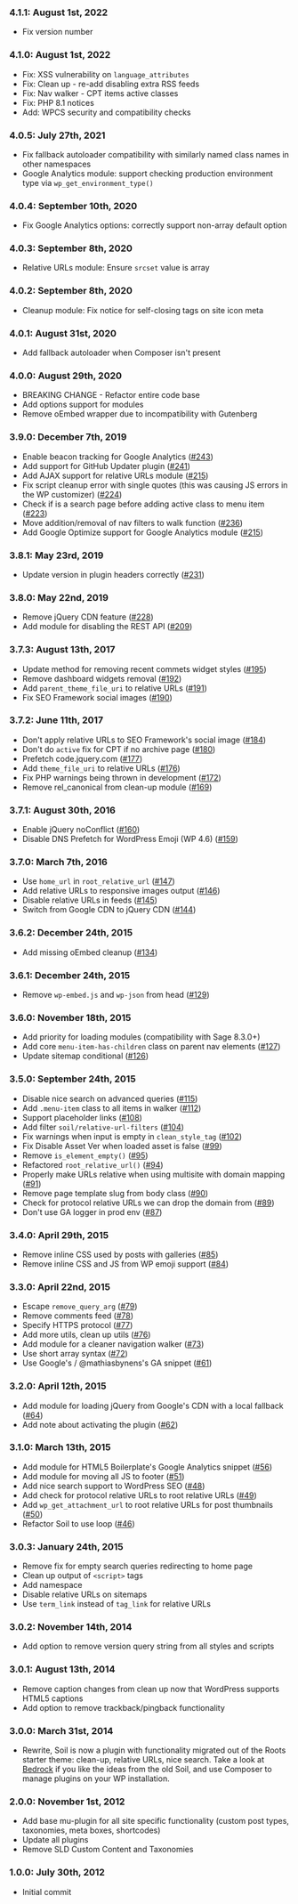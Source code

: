 ### 4.1.1: August 1st, 2022
* Fix version number

### 4.1.0: August 1st, 2022
* Fix: XSS vulnerability on `language_attributes`
* Fix: Clean up - re-add disabling extra RSS feeds
* Fix: Nav walker - CPT items active classes
* Fix: PHP 8.1 notices
* Add: WPCS security and compatibility checks

### 4.0.5: July 27th, 2021
* Fix fallback autoloader compatibility with similarly named class names in other namespaces
* Google Analytics module: support checking production environment type via `wp_get_environment_type()`

### 4.0.4: September 10th, 2020
* Fix Google Analytics options: correctly support non-array default option

### 4.0.3: September 8th, 2020
* Relative URLs module: Ensure `srcset` value is array

### 4.0.2: September 8th, 2020
* Cleanup module: Fix notice for self-closing tags on site icon meta

### 4.0.1: August 31st, 2020
* Add fallback autoloader when Composer isn't present

### 4.0.0: August 29th, 2020
* BREAKING CHANGE - Refactor entire code base
* Add options support for modules
* Remove oEmbed wrapper due to incompatibility with Gutenberg

### 3.9.0: December 7th, 2019
* Enable beacon tracking for Google Analytics ([#243](https://github.com/roots/soil/pull/243))
* Add support for GitHub Updater plugin ([#241](https://github.com/roots/soil/pull/241))
* Add AJAX support for relative URLs module ([#215](https://github.com/roots/soil/pull/236))
* Fix script cleanup error with single quotes (this was causing JS errors in the WP customizer) ([#224](https://github.com/roots/soil/pull/224))
* Check if is a search page before adding active class to menu item ([#223](https://github.com/roots/soil/pull/223))
* Move addition/removal of nav filters to walk function ([#236](https://github.com/roots/soil/pull/2236))
* Add Google Optimize support for Google Analytics module ([#215](https://github.com/roots/soil/pull/215))

### 3.8.1: May 23rd, 2019
* Update version in plugin headers correctly ([#231](https://github.com/roots/soil/pull/231))

### 3.8.0: May 22nd, 2019
* Remove jQuery CDN feature ([#228](https://github.com/roots/soil/pull/228))
* Add module for disabling the REST API ([#209](https://github.com/roots/soil/pull/209))

### 3.7.3: August 13th, 2017
* Update method for removing recent commets widget styles ([#195](https://github.com/roots/soil/pull/195))
* Remove dashboard widgets removal ([#192](https://github.com/roots/soil/pull/192))
* Add `parent_theme_file_uri` to relative URLs ([#191](https://github.com/roots/soil/pull/191))
* Fix SEO Framework social images ([#190](https://github.com/roots/soil/pull/190))

### 3.7.2: June 11th, 2017
* Don't apply relative URLs to SEO Framework's social image ([#184](https://github.com/roots/soil/pull/184))
* Don't do `active` fix for CPT if no archive page ([#180](https://github.com/roots/soil/pull/180))
* Prefetch code.jquery.com ([#177](https://github.com/roots/soil/pull/177))
* Add `theme_file_uri` to relative URLs ([#176](https://github.com/roots/soil/pull/176))
* Fix PHP warnings being thrown in development ([#172](https://github.com/roots/soil/pull/172))
* Remove rel_canonical from clean-up module ([#169](https://github.com/roots/soil/pull/169))

### 3.7.1: August 30th, 2016
* Enable jQuery noConflict ([#160](https://github.com/roots/soil/issues/160))
* Disable DNS Prefetch for WordPress Emoji (WP 4.6) ([#159](https://github.com/roots/soil/issues/159))

### 3.7.0: March 7th, 2016
* Use `home_url` in `root_relative_url` ([#147](https://github.com/roots/soil/issues/147))
* Add relative URLs to responsive images output ([#146](https://github.com/roots/soil/issues/146))
* Disable relative URLs in feeds ([#145](https://github.com/roots/soil/issues/145))
* Switch from Google CDN to jQuery CDN ([#144](https://github.com/roots/soil/issues/144))

### 3.6.2: December 24th, 2015
* Add missing oEmbed cleanup ([#134](https://github.com/roots/soil/issues/134))

### 3.6.1: December 24th, 2015
* Remove `wp-embed.js` and `wp-json` from head ([#129](https://github.com/roots/soil/issues/129))

### 3.6.0: November 18th, 2015
* Add priority for loading modules (compatibility with Sage 8.3.0+)
* Add core `menu-item-has-children` class on parent nav elements ([#127](https://github.com/roots/soil/issues/127))
* Update sitemap conditional ([#126](https://github.com/roots/soil/issues/126))

### 3.5.0: September 24th, 2015
* Disable nice search on advanced queries ([#115](https://github.com/roots/soil/issues/115))
* Add `.menu-item` class to all items in walker ([#112](https://github.com/roots/soil/issues/112))
* Support placeholder links ([#108](https://github.com/roots/soil/issues/108))
* Add filter `soil/relative-url-filters` ([#104](https://github.com/roots/soil/issues/104))
* Fix warnings when input is empty in `clean_style_tag` ([#102](https://github.com/roots/soil/issues/102))
* Fix Disable Asset Ver when loaded asset is false ([#99](https://github.com/roots/soil/issues/99))
* Remove `is_element_empty()` ([#95](https://github.com/roots/soil/issues/95))
* Refactored `root_relative_url()` ([#94](https://github.com/roots/soil/issues/94))
* Properly make URLs relative when using multisite with domain mapping ([#91](https://github.com/roots/soil/issues/91))
* Remove page template slug from body class ([#90](https://github.com/roots/soil/issues/90))
* Check for protocol relative URLs we can drop the domain from ([#89](https://github.com/roots/soil/issues/89))
* Don't use GA logger in prod env ([#87](https://github.com/roots/soil/issues/87))

### 3.4.0: April 29th, 2015
* Remove inline CSS used by posts with galleries ([#85](https://github.com/roots/soil/issues/85))
* Remove inline CSS and JS from WP emoji support ([#84](https://github.com/roots/soil/issues/84))

### 3.3.0: April 22nd, 2015
* Escape `remove_query_arg` ([#79](https://github.com/roots/soil/issues/79))
* Remove comments feed ([#78](https://github.com/roots/soil/issues/78))
* Specify HTTPS protocol ([#77](https://github.com/roots/soil/issues/77))
* Add more utils, clean up utils ([#76](https://github.com/roots/soil/issues/76))
* Add module for a cleaner navigation walker ([#73](https://github.com/roots/soil/issues/73))
* Use short array syntax ([#72](https://github.com/roots/soil/issues/72))
* Use Google's / @mathiasbynens's GA snippet ([#61](https://github.com/roots/soil/issues/61))

### 3.2.0: April 12th, 2015
* Add module for loading jQuery from Google's CDN with a local fallback ([#64](https://github.com/roots/soil/issues/64))
* Add note about activating the plugin ([#62](https://github.com/roots/soil/issues/62))

### 3.1.0: March 13th, 2015
* Add module for HTML5 Boilerplate's Google Analytics snippet ([#56](https://github.com/roots/soil/pull/56))
* Add module for moving all JS to footer ([#51](https://github.com/roots/soil/pull/51))
* Add nice search support to WordPress SEO ([#48](https://github.com/roots/soil/pull/48))
* Add check for protocol relative URLs to root relative URLs ([#49](https://github.com/roots/soil/pull/49))
* Add `wp_get_attachment_url` to root relative URLs for post thumbnails ([#50](https://github.com/roots/soil/pull/50))
* Refactor Soil to use loop ([#46](https://github.com/roots/soil/pull/46))

### 3.0.3: January 24th, 2015
* Remove fix for empty search queries redirecting to home page
* Clean up output of `<script>` tags
* Add namespace
* Disable relative URLs on sitemaps
* Use `term_link` instead of `tag_link` for relative URLs

### 3.0.2: November 14th, 2014
* Add option to remove version query string from all styles and scripts

### 3.0.1: August 13th, 2014
* Remove caption changes from clean up now that WordPress supports HTML5 captions
* Add option to remove trackback/pingback functionality

### 3.0.0: March 31st, 2014
* Rewrite, Soil is now a plugin with functionality migrated out of the Roots starter theme: clean-up, relative URLs, nice search. Take a look at [Bedrock](https://github.com/roots/bedrock) if you like the ideas from the old Soil, and use Composer to manage plugins on your WP installation.

### 2.0.0: November 1st, 2012
* Add base mu-plugin for all site specific functionality (custom post types, taxonomies, meta boxes, shortcodes)
* Update all plugins
* Remove SLD Custom Content and Taxonomies

### 1.0.0: July 30th, 2012
* Initial commit
